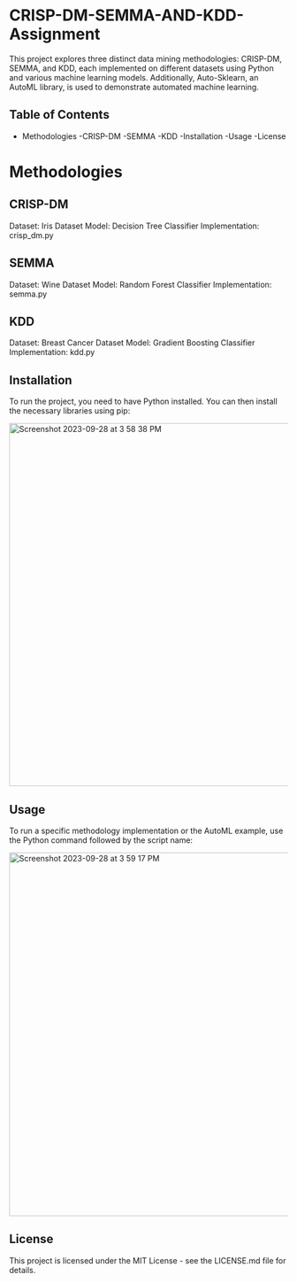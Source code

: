 # CRISP-DM-SEMMA-AND-KDD-Assignment

This project explores three distinct data mining methodologies: CRISP-DM, SEMMA, and KDD, each implemented on different datasets using Python and various machine learning models. Additionally, Auto-Sklearn, an AutoML library, is used to demonstrate automated machine learning.

## Table of Contents

- Methodologies
  -CRISP-DM
  -SEMMA
  -KDD
-Installation
-Usage
-License

# Methodologies

## CRISP-DM

Dataset: Iris Dataset
Model: Decision Tree Classifier
Implementation: crisp_dm.py

## SEMMA
Dataset: Wine Dataset
Model: Random Forest Classifier
Implementation: semma.py

## KDD
Dataset: Breast Cancer Dataset
Model: Gradient Boosting Classifier
Implementation: kdd.py

## Installation
To run the project, you need to have Python installed. You can then install the necessary libraries using pip:

<img width="656" alt="Screenshot 2023-09-28 at 3 58 38 PM" src="https://github.com/gayatribandaru/CRISP-DM-SEMMA-AND-KDD-Assignment/assets/59916012/0139b433-e7bf-4bb2-b966-850919713dbb">

## Usage
To run a specific methodology implementation or the AutoML example, use the Python command followed by the script name:

<img width="657" alt="Screenshot 2023-09-28 at 3 59 17 PM" src="https://github.com/gayatribandaru/CRISP-DM-SEMMA-AND-KDD-Assignment/assets/59916012/7da0945d-169e-44c9-a23d-a3c94bf40131">

## License
This project is licensed under the MIT License - see the LICENSE.md file for details.
